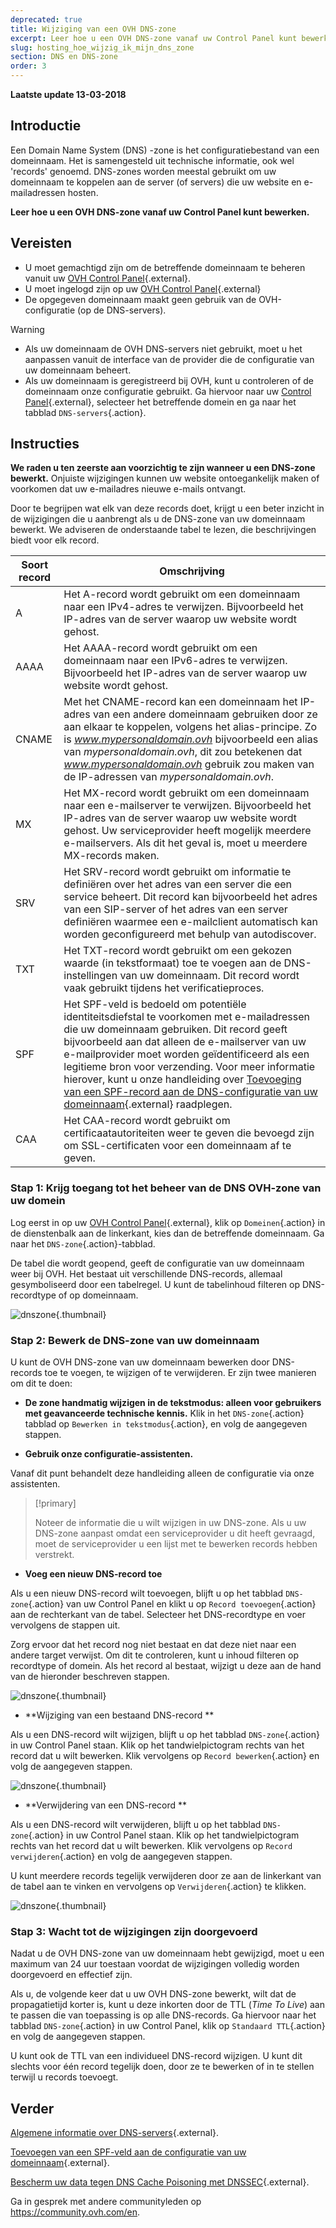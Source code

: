 ```yaml
---
deprecated: true
title: Wijziging van een OVH DNS-zone
excerpt: Leer hoe u een OVH DNS-zone vanaf uw Control Panel kunt bewerken
slug: hosting_hoe_wijzig_ik_mijn_dns_zone
section: DNS en DNS-zone
order: 3
---
```


**Laatste update 13-03-2018**

## Introductie

Een Domain Name System (DNS) -zone is het configuratiebestand van een domeinnaam. Het is samengesteld uit technische informatie, ook wel 'records' genoemd. DNS-zones worden meestal gebruikt om uw domeinnaam te koppelen aan de server (of servers) die uw website en e-mailadressen hosten.

**Leer hoe u een OVH DNS-zone vanaf uw Control Panel kunt bewerken.**

## Vereisten

- U moet gemachtigd zijn om de betreffende domeinnaam te beheren vanuit uw [OVH Control Panel](https://www.ovh.com/auth/?action=gotomanager){.external}.
- U moet ingelogd zijn op uw [OVH Control Panel](https://www.ovh.com/auth/?action=gotomanager){.external}
- De opgegeven domeinnaam maakt geen gebruik van de OVH-configuratie (op de DNS-servers).

> [!warning]
>
> - Als uw domeinnaam de OVH DNS-servers niet gebruikt, moet u het aanpassen vanuit de interface van de provider die de configuratie van uw domeinnaam beheert.
> - Als uw domeinnaam is geregistreerd bij OVH, kunt u controleren of de domeinnaam onze configuratie gebruikt. Ga hiervoor naar uw [Control Panel](https://www.ovh.com/auth/?action=gotomanager){.external}, selecteer het betreffende domein en ga naar het tabblad `DNS-servers`{.action}.
>

## Instructies

**We raden u ten zeerste aan voorzichtig te zijn wanneer u een DNS-zone bewerkt.** Onjuiste wijzigingen kunnen uw website ontoegankelijk maken of voorkomen dat uw e-mailadres nieuwe e-mails ontvangt.

Door te begrijpen wat elk van deze records doet, krijgt u een beter inzicht in de wijzigingen die u aanbrengt als u de DNS-zone van uw domeinnaam bewerkt. We adviseren de onderstaande tabel te lezen, die beschrijvingen biedt voor elk record.

|Soort record|Omschrijving|  
|---|---|
|A|Het A-record wordt gebruikt om een domeinnaam naar een IPv4-adres te verwijzen. Bijvoorbeeld het IP-adres van de server waarop uw website wordt gehost.|
|AAAA|Het AAAA-record wordt gebruikt om een domeinnaam naar een IPv6-adres te verwijzen. Bijvoorbeeld het IP-adres van de server waarop uw website wordt gehost.|
|CNAME|Met het CNAME-record kan een domeinnaam het IP-adres van een andere domeinnaam gebruiken door ze aan elkaar te koppelen, volgens het alias-principe. Zo is *www.mypersonaldomain.ovh* bijvoorbeeld een alias van *mypersonaldomain.ovh*, dit zou betekenen dat *www.mypersonaldomain.ovh* gebruik zou maken van de IP-adressen van *mypersonaldomain.ovh*.|
|MX|Het MX-record wordt gebruikt om een domeinnaam naar een e-mailserver te verwijzen. Bijvoorbeeld het IP-adres van de server waarop uw website wordt gehost. Uw serviceprovider heeft mogelijk meerdere e-mailservers. Als dit het geval is, moet u meerdere MX-records maken.|
|SRV|Het SRV-record wordt gebruikt om informatie te definiëren over het adres van een server die een service beheert. Dit record kan bijvoorbeeld het adres van een SIP-server of het adres van een server definiëren waarmee een e-mailclient automatisch kan worden geconfigureerd met behulp van autodiscover.|
|TXT|Het TXT-record wordt gebruikt om een gekozen waarde (in tekstformaat) toe te voegen aan de DNS-instellingen van uw domeinnaam. Dit record wordt vaak gebruikt tijdens het verificatieproces.|
|SPF|Het SPF-veld is bedoeld om potentiële identiteitsdiefstal te voorkomen met e-mailadressen die uw domeinnaam gebruiken. Dit record geeft bijvoorbeeld aan dat alleen de e-mailserver van uw e-mailprovider moet worden geïdentificeerd als een legitieme bron voor verzending. Voor meer informatie hierover, kunt u onze handleiding over [Toevoeging van een SPF-record aan de DNS-configuratie van uw domeinnaam](https://docs.ovh.com/nl/domains/het_spf_veld/){.external} raadplegen.|
|CAA|Het CAA-record wordt gebruikt om certificaatautoriteiten weer te geven die bevoegd zijn om SSL-certificaten voor een domeinnaam af te geven.|

### Stap 1: Krijg toegang tot het beheer van de DNS OVH-zone van uw domein

Log eerst in op uw [OVH Control Panel](https://www.ovh.com/auth/?action=gotomanager){.external}, klik op `Domeinen`{.action} in de dienstenbalk aan de linkerkant, kies dan de betreffende domeinnaam. Ga naar het `DNS-zone`{.action}-tabblad.

De tabel die wordt geopend, geeft de configuratie van uw domeinnaam weer bij OVH. Het bestaat uit verschillende DNS-records, allemaal gesymboliseerd door een tabelregel. U kunt de tabelinhoud filteren op DNS-recordtype of op domeinnaam.

![dnszone](images/edit-dns-zone-ovh-control-panel.png){.thumbnail}

### Stap 2: Bewerk de DNS-zone van uw domeinnaam

U kunt de OVH DNS-zone van uw domeinnaam bewerken door DNS-records toe te voegen, te wijzigen of te verwijderen. Er zijn twee manieren om dit te doen:

- **De zone handmatig wijzigen in de tekstmodus: alleen voor gebruikers met geavanceerde technische kennis.** Klik in het `DNS-zone`{.action} tabblad op `Bewerken in tekstmodus`{.action}, en volg de aangegeven stappen.

- **Gebruik onze configuratie-assistenten.**

Vanaf dit punt behandelt deze handleiding alleen de configuratie via onze assistenten.

> [!primary]
>
> Noteer de informatie die u wilt wijzigen in uw DNS-zone. Als u uw DNS-zone aanpast omdat een serviceprovider u dit heeft gevraagd, moet de serviceprovider u een lijst met te bewerken records hebben verstrekt.
>

- **Voeg een nieuw DNS-record toe**

Als u een nieuw DNS-record wilt toevoegen, blijft u op het tabblad `DNS-zone`{.action} van uw Control Panel en klikt u op `Record toevoegen`{.action} aan de rechterkant van de tabel. Selecteer het DNS-recordtype en voer vervolgens de stappen uit.

Zorg ervoor dat het record nog niet bestaat en dat deze niet naar een andere target verwijst. Om dit te controleren, kunt u inhoud filteren op recordtype of domein. Als het record al bestaat, wijzigt u deze aan de hand van de hieronder beschreven stappen.

![dnszone](images/edit-dns-zone-ovh-add-entry.png){.thumbnail}

- **Wijziging van een bestaand DNS-record **

Als u een DNS-record wilt wijzigen, blijft u op het tabblad `DNS-zone`{.action} in uw Control Panel staan. Klik op het tandwielpictogram rechts van het record dat u wilt bewerken. Klik vervolgens op `Record bewerken`{.action} en volg de aangegeven stappen.

![dnszone](images/edit-dns-zone-ovh-modify-entry.png){.thumbnail}

- **Verwijdering van een DNS-record **

Als u een DNS-record wilt verwijderen, blijft u op het tabblad `DNS-zone`{.action} in uw Control Panel staan. Klik op het tandwielpictogram rechts van het record dat u wilt bewerken. Klik vervolgens op `Record verwijderen`{.action} en volg de aangegeven stappen.

U kunt meerdere records tegelijk verwijderen door ze aan de linkerkant van de tabel aan te vinken en vervolgens op `Verwijderen`{.action} te klikken.

![dnszone](images/edit-dns-zone-ovh-delete-entry.png){.thumbnail}

### Stap 3: Wacht tot de wijzigingen zijn doorgevoerd

Nadat u de OVH DNS-zone van uw domeinnaam hebt gewijzigd, moet u een maximum van 24 uur toestaan voordat de wijzigingen volledig worden doorgevoerd en effectief zijn.

Als u, de volgende keer dat u uw OVH DNS-zone bewerkt, wilt dat de propagatietijd korter is, kunt u deze  inkorten door de TTL (*Time To Live*) aan te passen die van toepassing is op alle DNS-records.
Ga hiervoor naar het tabblad `DNS-zone`{.action} in uw Control Panel, klik op `Standaard TTL`{.action} en volg de aangegeven stappen. 

U kunt ook de TTL van een individueel DNS-record wijzigen. U kunt dit slechts voor één record tegelijk doen, door ze te bewerken of in te stellen terwijl u records toevoegt.

## Verder

[Algemene informatie over DNS-servers](https://docs.ovh.com/nl/domains/gedeelde_hosting_algemene_informatie_over_dns_servers/){.external}.

[Toevoegen van een SPF-veld aan de configuratie van uw domeinnaam](https://docs.ovh.com/nl/domains/het_spf_veld/){.external}.

[Bescherm uw data tegen DNS Cache Poisoning met DNSSEC](https://www.ovh.nl/domains/dnssec_dienst.xml){.external}.

Ga in gesprek met andere communityleden op <https://community.ovh.com/en>.
